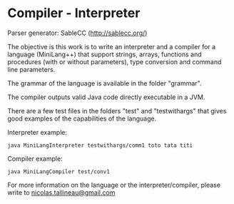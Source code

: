 Compiler - Interpreter
===================

Parser generator: SableCC (http://sablecc.org/)

The objective is this work is to write an interpreter and a compiler for a language (MiniLang++) that support strings, arrays, functions and procedures (with or without parameters), type conversion and command line parameters.

The grammar of the language is available in the folder "grammar".

The compiler outputs valid Java code directly executable in a JVM.

There are a few test files in the folders "test" and "testwithargs" that gives good examples of the capabilities of the language.

  Interpreter example:

    java MiniLangInterpreter testwithargs/comm1 toto tata titi

  Compiler example:

    java MiniLangCompiler test/conv1
  
  
For more information on the language or the interpreter/compiler, please write to nicolas.tallineau@gmail.com

